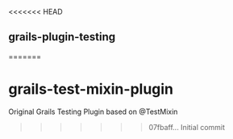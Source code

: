 <<<<<<< HEAD
## grails-plugin-testing

=======
# grails-test-mixin-plugin
Original Grails Testing Plugin based on @TestMixin
>>>>>>> 07fbaff... Initial commit
